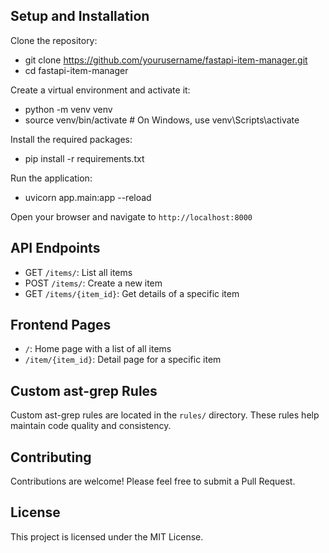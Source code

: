 ## Setup and Installation

Clone the repository:
- git clone https://github.com/yourusername/fastapi-item-manager.git
- cd fastapi-item-manager

Create a virtual environment and activate it:
- python -m venv venv
- source venv/bin/activate  # On Windows, use venv\Scripts\activate

Install the required packages:
- pip install -r requirements.txt

Run the application:
- uvicorn app.main:app --reload


Open your browser and navigate to `http://localhost:8000`

## API Endpoints

- GET `/items/`: List all items
- POST `/items/`: Create a new item
- GET `/items/{item_id}`: Get details of a specific item

## Frontend Pages

- `/`: Home page with a list of all items
- `/item/{item_id}`: Detail page for a specific item

## Custom ast-grep Rules

Custom ast-grep rules are located in the `rules/` directory. These rules help maintain code quality and consistency.

## Contributing

Contributions are welcome! Please feel free to submit a Pull Request.

## License

This project is licensed under the MIT License.




